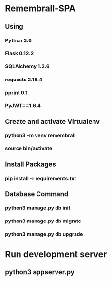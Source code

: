 # Remembrall-SPA

## Using

### Python 3.6
### Flask 0.12.2
### SQLAlchemy 1.2.6
### requests 2.18.4
### pprint 0.1
### PyJWT==1.6.4

## Create and activate Virtualenv

### python3 -m venv remembrall
### source bin/activate

## Install Packages
### pip install -r requirements.txt

## Database Command

### python3 manage.py db init
### python3 manage.py db migrate
### python3 manage.py db upgrade

# Run development server

## python3 appserver.py
